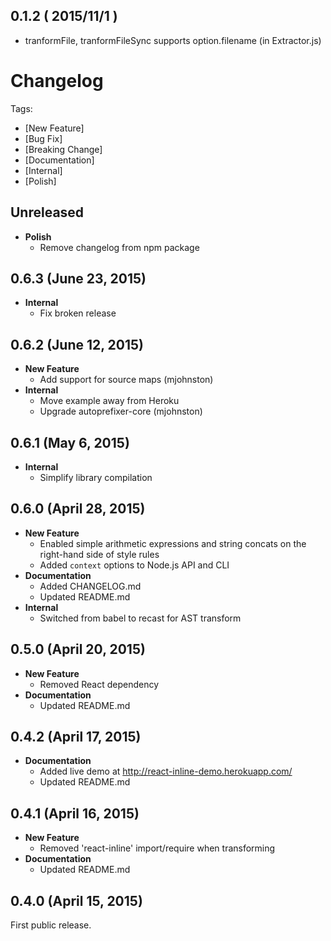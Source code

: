 
## 0.1.2 ( 2015/11/1 )
- tranformFile, tranformFileSync supports option.filename (in Extractor.js)


# Changelog

Tags:

- [New Feature]
- [Bug Fix]
- [Breaking Change]
- [Documentation]
- [Internal]
- [Polish]

## Unreleased

- **Polish**
  - Remove changelog from npm package

## 0.6.3 (June 23, 2015)

- **Internal**
  - Fix broken release

## 0.6.2 (June 12, 2015)

- **New Feature**
  - Add support for source maps (mjohnston)
- **Internal**
  - Move example away from Heroku
  - Upgrade autoprefixer-core (mjohnston)

## 0.6.1 (May 6, 2015)

- **Internal**
  - Simplify library compilation

## 0.6.0 (April 28, 2015)

- **New Feature**
  - Enabled simple arithmetic expressions and string concats on the right-hand side of style rules
  - Added `context` options to Node.js API and CLI
- **Documentation**
  - Added CHANGELOG.md
  - Updated README.md
- **Internal**
  - Switched from babel to recast for AST transform

## 0.5.0 (April 20, 2015)

- **New Feature**
  - Removed React dependency
- **Documentation**
  - Updated README.md

## 0.4.2 (April 17, 2015)

- **Documentation**
  - Added live demo at http://react-inline-demo.herokuapp.com/
  - Updated README.md

## 0.4.1 (April 16, 2015)

- **New Feature**
  - Removed 'react-inline' import/require when transforming
- **Documentation**
  - Updated README.md

## 0.4.0 (April 15, 2015)

First public release.
